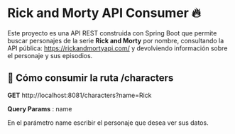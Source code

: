 # Rick and Morty API Consumer 🔥
Este proyecto es una API REST construida con Spring Boot que permite buscar personajes de la serie **Rick and Morty** por nombre, consultando la API pública: https://rickandmortyapi.com/
y devolviendo información sobre el personaje y sus episodios.

## 🚀 Cómo consumir la ruta /characters
**GET** http://localhost:8081/characters?name=Rick 

**Query Params** : name

En el parámetro name escribir el personaje que desea ver sus datos.
